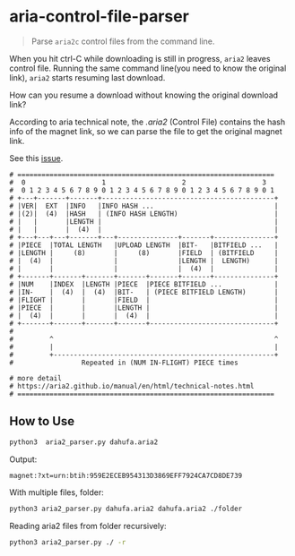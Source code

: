 # aria-control-file-parser

> Parse `aria2c` control files from the command line.

When you hit ctrl-C while downloading is still in progress, `aria2` leaves control file. Running the same command line(you need to know the original link), `aria2` starts resuming last download.  

How can you resume a download without knowing the original download link?

According to aria technical note, the _.aria2_ (Control File) contains the hash info of the magnet link, so we can parse the file to get the original magnet link.

See this [issue](https://github.com/aria2/aria2/issues/792).

```log
# ================================================================
#  0                   1                   2                   3
#  0 1 2 3 4 5 6 7 8 9 0 1 2 3 4 5 6 7 8 9 0 1 2 3 4 5 6 7 8 9 0 1
# +---+-------+-------+-------------------------------------------+
# |VER|  EXT  |INFO   |INFO HASH ...                              |
# |(2)|  (4)  |HASH   | (INFO HASH LENGTH)                        |
# |   |       |LENGTH |                                           |
# |   |       |  (4)  |                                           |
# +---+---+---+-------+---+---------------+-------+---------------+
# |PIECE  |TOTAL LENGTH   |UPLOAD LENGTH  |BIT-   |BITFIELD ...   |
# |LENGTH |     (8)       |     (8)       |FIELD  | (BITFIELD     |
# |  (4)  |               |               |LENGTH |  LENGTH)      |
# |       |               |               |  (4)  |               |
# +-------+-------+-------+-------+-------+-------+---------------+
# |NUM    |INDEX  |LENGTH |PIECE  |PIECE BITFIELD ...             |
# |IN-    |  (4)  |  (4)  |BIT-   | (PIECE BITFIELD LENGTH)       |
# |FLIGHT |       |       |FIELD  |                               |
# |PIECE  |       |       |LENGTH |                               |
# |  (4)  |       |       |  (4)  |                               |
# +-------+-------+-------+-------+-------------------------------+
#
#         ^                                                       ^
#         |                                                       |
#         +-------------------------------------------------------+
#                 Repeated in (NUM IN-FLIGHT) PIECE times

# more detail
# https://aria2.github.io/manual/en/html/technical-notes.html
# ================================================================
```

## How to Use

```bash
python3  aria2_parser.py dahufa.aria2
```

Output:
```log
magnet:?xt=urn:btih:959E2ECEB954313D3869EFF7924CA7CD8DE739
```

With multiple files, folder:
```bash
python3 aria2_parser.py dahufa.aria2 dahufa.aria2 ./folder
```

Reading aria2 files from folder recursively:
```bash
python3 aria2_parser.py ./ -r
```
